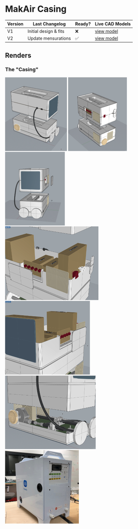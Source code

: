 # MakAir Casing

| Version | Last Changelog | Ready? | Live CAD Models |
| ------- | -------------- | ------ | --------------- |
| V1 | Initial design & fits | ❌ | [view model](https://a360.co/2JyIU9P)
| V2 | Update mensurations | ✅ | [view model](https://a360.co/2RlnfGp)

## Renders

### The "Casing"

<p>
  <img alt="Casing Render" src="./res/schemes/V2/Casing%20(Render%201).png" height="240">
  <img alt="Casing Render" src="./res/schemes/V2/Casing%20(Render%202).png" height="240">
  <img alt="Casing Render" src="./res/schemes/V2/Casing%20(Render%204).png" height="240">
  <img alt="Casing Render" src="./res/schemes/V2/Casing%20(Render%206).png" height="240">
  <img alt="Casing Render" src="./res/schemes/V2/Casing%20(Render%207).png" height="240">
  <img alt="Casing Render" src="./res/schemes/V2/Casing%20(Render%208).png" height="240">
  <img alt="Casing Assembly" src="./res/schemes/V2/Casing%20(Assembly%201).jpg" height="240">
</p>
